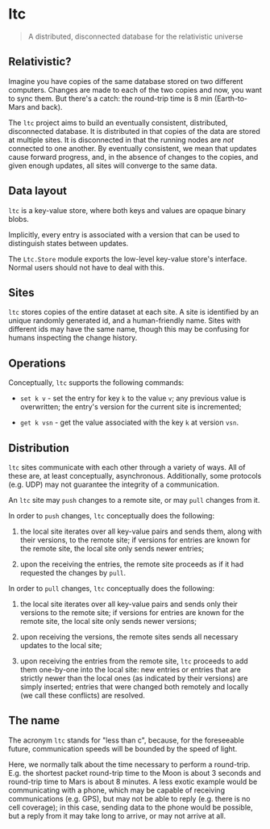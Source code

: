 ltc
===

> A distributed, disconnected database for the relativistic universe

Relativistic?
-------------

Imagine you have copies of the same database stored on two different
computers.  Changes are made to each of the two copies and now, you
want to sync them.  But there's a catch: the round-trip time is 8 min
(Earth-to-Mars and back).

The `ltc` project aims to build an eventually consistent, distributed,
disconnected database.  It is distributed in that copies of the data
are stored at multiple sites.  It is disconnected in that the running
nodes are *not* connected to one another.  By eventually consistent,
we mean that updates cause forward progress, and, in the absence of
changes to the copies, and given enough updates, all sites will
converge to the same data.

Data layout
------------

`ltc` is a key-value store, where both keys and values are opaque
binary blobs.

Implicitly, every entry is associated with a version that can be used
to distinguish states between updates.

The `Ltc.Store` module exports the low-level key-value store's
interface.  Normal users should not have to deal with this.

Sites
-----

`ltc` stores copies of the entire dataset at each site.  A site is
identified by an unique randomly generated id, and a human-friendly
name.  Sites with different ids may have the same name, though this
may be confusing for humans inspecting the change history.

Operations
----------

Conceptually, `ltc` supports the following commands:

  * `set k v` - set the entry for key `k` to the value `v`; any
    previous value is overwritten; the entry's version for the current
    site is incremented;

  * `get k vsn` - get the value associated with the key `k` at version
    `vsn`.

Distribution
------------

`ltc` sites communicate with each other through a variety of ways.
All of these are, at least conceptually, asynchronous.  Additionally,
some protocols (e.g. UDP) may not guarantee the integrity of a
communication.

An `ltc` site may `push` changes to a remote site, or may `pull`
changes from it.

In order to `push` changes, `ltc` conceptually does the following:

  1. the local site iterates over all key-value pairs and sends them,
  along with their versions, to the remote site; if versions for
  entries are known for the remote site, the local site only sends
  newer entries;

  2. upon the receiving the entries, the remote site proceeds as if it
  had requested the changes by `pull`.

In order to `pull` changes, `ltc` conceptually does the following:

  1. the local site iterates over all key-value pairs and sends only
  their versions to the remote site; if versions for entries are known
  for the remote site, the local site only sends newer versions;

  2. upon receiving the versions, the remote sites sends all necessary
  updates to the local site;

  3. upon receiving the entries from the remote site, `ltc` proceeds
  to add them one-by-one into the local site: new entries or entries
  that are strictly newer than the local ones (as indicated by their
  versions) are simply inserted; entries that were changed both
  remotely and locally (we call these conflicts) are resolved.

The name
--------

The acronym `ltc` stands for "less than c", because, for the
foreseeable future, communication speeds will be bounded by the speed
of light.

Here, we normally talk about the time necessary to perform a
round-trip.  E.g. the shortest packet round-trip time to the Moon is
about 3 seconds and round-trip time to Mars is about 8 minutes.  A
less exotic example would be communicating with a phone, which may be
capable of receiving communications (e.g. GPS), but may not be able to
reply (e.g. there is no cell coverage); in this case, sending data to
the phone would be possible, but a reply from it may take long to
arrive, or may not arrive at all.
